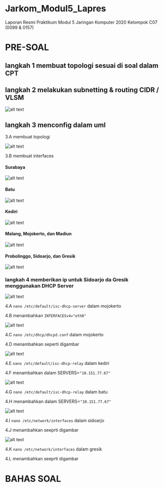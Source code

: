 # Jarkom_Modul5_Lapres
Laporan Resmi Praktikum Modul 5 Jaringan Komputer 2020 Kelompok C07 (0099 &amp; 0157)
# PRE-SOAL
## langkah 1 membuat topologi sesuai di soal dalam CPT
## langkah 2 melakukan subnetting & routing CIDR / VLSM

![alt text](https://github.com/NaufalRafi-hub/Jarkom_Modul5_Lapres/blob/main/imageprak5/vlsm_table.png)

## langkah 3 menconfig dalam uml
3.A membuat topologi

![alt text](https://github.com/NaufalRafi-hub/Jarkom_Modul5_Lapres/blob/main/imageprak5/topologiprak5.jpg)

3.B membuat interfaces
#### Surabaya

![alt text](https://github.com/NaufalRafi-hub/Jarkom_Modul5_Lapres/blob/main/imageprak5/surabaya.jpg)

#### Batu

![alt text](https://github.com/NaufalRafi-hub/Jarkom_Modul5_Lapres/blob/main/imageprak5/batu.jpg)

#### Kediri

![alt text](https://github.com/NaufalRafi-hub/Jarkom_Modul5_Lapres/blob/main/imageprak5/topologiprak5.jpg)

#### Malang, Mojokerto, dan Madiun

![alt text](https://github.com/NaufalRafi-hub/Jarkom_Modul5_Lapres/blob/main/imageprak5/malang-madiun.jpg)

#### Probolinggo, Sidoarjo, dan Gresik

![alt text](https://github.com/NaufalRafi-hub/Jarkom_Modul5_Lapres/blob/main/imageprak5/probo-gresik.jpg)

### langkah 4 memberikan ip untuk Sidoarjo da Gresik menggunakan DHCP Server

![alt text](https://github.com/NaufalRafi-hub/Jarkom_Modul5_Lapres/blob/main/imageprak5/dhcpserv_mojo.jpg)

4.A `nano /etc/default/isc-dhcp-server` dalam mojokerto

4.B menambahkan `INTERFACESv4="eth0"`

![alt text](https://github.com/NaufalRafi-hub/Jarkom_Modul5_Lapres/blob/main/imageprak5/dhcprelay_mojo.jpg)

4.C `nano /etc/dhcp/dhcpd.conf` dalam mojokerto

4.D menambahkan seperti digambar

![alt text](https://github.com/NaufalRafi-hub/Jarkom_Modul5_Lapres/blob/main/imageprak5/dhcprelay_kediri.jpg)

4.E `nano /etc/default/isc-dhcp-relay` dalam kediri

4.F menambahkan dalam SERVERS=`"10.151.77.67"`

![alt text](https://github.com/NaufalRafi-hub/Jarkom_Modul5_Lapres/blob/main/imageprak5/dhcprelay_batu.jpg)

4.G `nano /etc/default/isc-dhcp-relay` dalam batu

4.H menambahkan dalam SERVERS=`"10.151.77.67"`

![alt text](https://github.com/NaufalRafi-hub/Jarkom_Modul5_Lapres/blob/main/imageprak5/interfaces_sido.jpg)

4.I `nano /etc/network/interfaces` dalam sidoarjo

4.J menambahkan seeprti digambar

![alt text](https://github.com/NaufalRafi-hub/Jarkom_Modul5_Lapres/blob/main/imageprak5/interfaces_gresik.jpg)

4.K `nano /etc/network/interfaces` dalam gresik

4.L menambahkan seeprti digambar


# BAHAS SOAL
